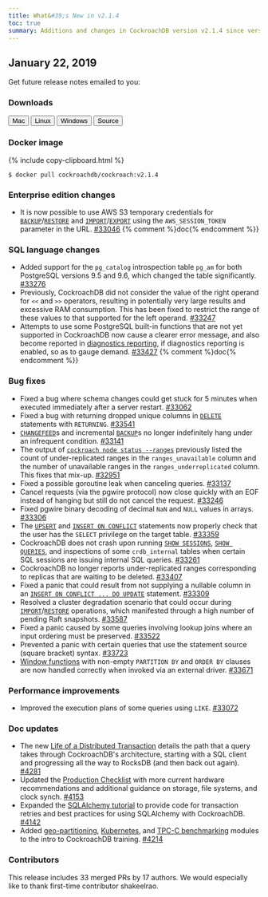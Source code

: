 ```yaml
---
title: What&#39;s New in v2.1.4
toc: true
summary: Additions and changes in CockroachDB version v2.1.4 since version v2.1.3
---
```


## January 22, 2019

Get future release notes emailed to you:

<div class="hubspot-install-form install-form-1 clearfix">
    <script>
        hbspt.forms.create({
            css: '',
            cssClass: 'install-form',
            portalId: '1753393',
            formId: '39686297-81d2-45e7-a73f-55a596a8d5ff',
            formInstanceId: 1,
            target: '.install-form-1'
        });
    </script>
</div>

### Downloads

<div id="os-tabs" class="clearfix">
    <a href="https://binaries.cockroachdb.com/cockroach-v2.1.4.darwin-10.9-amd64.tgz"><button id="mac" data-eventcategory="mac-binary-release-notes">Mac</button></a>
    <a href="https://binaries.cockroachdb.com/cockroach-v2.1.4.linux-amd64.tgz"><button id="linux" data-eventcategory="linux-binary-release-notes">Linux</button></a>
    <a href="https://binaries.cockroachdb.com/cockroach-v2.1.4.windows-6.2-amd64.zip"><button id="windows" data-eventcategory="windows-binary-release-notes">Windows</button></a>
    <a href="https://binaries.cockroachdb.com/cockroach-v2.1.4.src.tgz"><button id="source" data-eventcategory="source-release-notes">Source</button></a>
</div>

### Docker image

{% include copy-clipboard.html %}
~~~shell
$ docker pull cockroachdb/cockroach:v2.1.4
~~~

### Enterprise edition changes

- It is now possible to use AWS S3 temporary credentials for [`BACKUP`](../v2.1/backup.html)/[`RESTORE`](../v2.1/restore.html) and [`IMPORT`](../v2.1/import.html)/[`EXPORT`](../v2.1/export.html) using the `AWS_SESSION_TOKEN` parameter in the URL. [#33046][#33046] {% comment %}doc{% endcomment %}}

### SQL language changes

- Added support for the `pg_catalog` introspection table `pg_am` for both PostgreSQL versions 9.5 and 9.6, which changed the table significantly. [#33276][#33276]
- Previously, CockroachDB did not consider the value of the right operand for `<<` and `>>` operators, resulting in potentially very large results and excessive RAM consumption. This has been fixed to restrict the range of these values to that supported for the left operand. [#33247][#33247]
- Attempts to use some PostgreSQL built-in functions that are not yet supported in CockroachDB now cause a clearer error message, and also become reported in [diagnostics reporting](../v2.1/diagnostics-reporting.html), if diagnostics reporting is enabled, so as to gauge demand. [#33427][#33427] {% comment %}doc{% endcomment %}}

### Bug fixes

- Fixed a bug where schema changes could get stuck for 5 minutes when executed immediately after a server restart. [#33062][#33062]
- Fixed a bug with returning dropped unique columns in [`DELETE`](../v2.1/delete.html) statements with `RETURNING`. [#33541][#33541]
- [`CHANGEFEED`](../v2.1/create-changefeed.html)s and incremental [`BACKUP`](../v2.1/backup.html)s no longer indefinitely hang under an infrequent condition. [#33141][#33141]
- The output of [`cockroach node status --ranges`](../v2.1/view-node-details.html) previously listed the count of under-replicated ranges in the `ranges_unavailable` column and the number of unavailable ranges in the `ranges_underreplicated` column. This fixes that mix-up. [#32951][#32951]
- Fixed a possible goroutine leak when canceling queries. [#33137][#33137]
- Cancel requests (via the pgwire protocol) now close quickly with an EOF instead of hanging but still do not cancel the request. [#33246][#33246]
- Fixed pgwire binary decoding of decimal `NaN` and `NULL` values in arrays. [#33306][#33306]
- The [`UPSERT`](../v2.1/upsert.html) and [`INSERT ON CONFLICT`](../v2.1/insert.html) statements now properly check that the user has the `SELECT` privilege on the target table. [#33359][#33359]
- CockroachDB does not crash upon running [`SHOW SESSIONS`](../v2.1/show-sessions.html), [`SHOW QUERIES`](../v2.1/show-queries.html), and inspections of some `crdb_internal` tables when certain SQL sessions are issuing internal SQL queries. [#33261][#33261]
- CockroachDB no longer reports under-replicated ranges corresponding to replicas that are waiting to be deleted. [#33407][#33407]
- Fixed a panic that could result from not supplying a nullable column in an [`INSERT ON CONFLICT ... DO UPDATE`](../v2.1/insert.html) statement. [#33309][#33309]
- Resolved a cluster degradation scenario that could occur during [`IMPORT`](../v2.1/import.html)/[`RESTORE`](../v2.1/restore.html) operations, which manifested through a high number of pending Raft snapshots.  [#33587][#33587]
- Fixed a panic caused by some queries involving lookup joins where an input ordering must be preserved. [#33522][#33522]
- Prevented a panic with certain queries that use the statement source (square bracket) syntax. [#33723][#33723]
- [Window functions](../v2.1/window-functions.html) with non-empty `PARTITION BY` and `ORDER BY` clauses are now handled correctly when invoked via an external driver. [#33671][#33671]

### Performance improvements

- Improved the execution plans of some queries using `LIKE`. [#33072][#33072]

### Doc updates

- The new [Life of a Distributed Transaction](../v2.1/architecture/life-of-a-distributed-transaction.html) details the path that a query takes through CockroachDB's architecture, starting with a SQL client and progressing all the way to RocksDB (and then back out again). [#4281](https://github.com/cockroachdb/docs/pull/4281)
- Updated the [Production Checklist](../v2.1/recommended-production-settings.html) with more current hardware recommendations and additional guidance on storage, file systems, and clock synch. [#4153](https://github.com/cockroachdb/docs/pull/4153)
- Expanded the [SQLAlchemy tutorial](../v2.1/build-a-python-app-with-cockroachdb-sqlalchemy.html) to provide code for transaction retries and best practices for using SQLAlchemy with CockroachDB. [#4142](https://github.com/cockroachdb/docs/pull/4142)
- Added [geo-partitioning](../v2.1/training/geo-partitioning.html), [Kubernetes](../v2.1/training/orchestration-with-kubernetes.html), and [TPC-C benchmarking](../v2.1/training/performance-benchmarking.html) modules to the intro to CockroachDB training. [#4214](https://github.com/cockroachdb/docs/pull/4214)

### Contributors

This release includes 33 merged PRs by 17 authors. We would especially like to thank first-time contributor shakeelrao.

[#32951]: https://github.com/cockroachdb/cockroach/pull/32951
[#33046]: https://github.com/cockroachdb/cockroach/pull/33046
[#33062]: https://github.com/cockroachdb/cockroach/pull/33062
[#33072]: https://github.com/cockroachdb/cockroach/pull/33072
[#33137]: https://github.com/cockroachdb/cockroach/pull/33137
[#33141]: https://github.com/cockroachdb/cockroach/pull/33141
[#33246]: https://github.com/cockroachdb/cockroach/pull/33246
[#33247]: https://github.com/cockroachdb/cockroach/pull/33247
[#33261]: https://github.com/cockroachdb/cockroach/pull/33261
[#33276]: https://github.com/cockroachdb/cockroach/pull/33276
[#33306]: https://github.com/cockroachdb/cockroach/pull/33306
[#33309]: https://github.com/cockroachdb/cockroach/pull/33309
[#33359]: https://github.com/cockroachdb/cockroach/pull/33359
[#33407]: https://github.com/cockroachdb/cockroach/pull/33407
[#33427]: https://github.com/cockroachdb/cockroach/pull/33427
[#33522]: https://github.com/cockroachdb/cockroach/pull/33522
[#33541]: https://github.com/cockroachdb/cockroach/pull/33541
[#33587]: https://github.com/cockroachdb/cockroach/pull/33587
[#33671]: https://github.com/cockroachdb/cockroach/pull/33671
[#33723]: https://github.com/cockroachdb/cockroach/pull/33723
